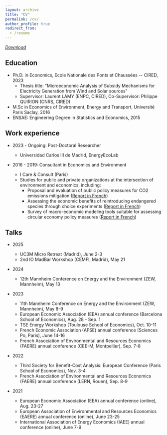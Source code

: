 ```yaml
---
layout: archive
title: "CV"
permalink: /cv/
author_profile: true
redirect_from:
  - /resume
---
```

<!-- Google tag (gtag.js) -->
<script async src="https://www.googletagmanager.com/gtag/js?id=G-Z7QB0ZV44P"></script>
<script>
  window.dataLayer = window.dataLayer || [];
  function gtag(){dataLayer.push(arguments);}
  gtag('js', new Date());

  gtag('config', 'G-Z7QB0ZV44P');
</script>

[*Download*](http://c-leblanc.github.io/files/CV_English_202509.pdf)

Education
------
* Ph.D. in Economics, Ecole Nationale des Ponts et Chaussées -- CIRED, 2023
  * Thesis title: "Microeconomic Analysis of Subsidy Mechanisms for Electricity Generation from Wind and Solar sources"
  * Supervisor: Laurent LAMY (ENPC, CIRED), Co-Supervisor: Philippe QUIRION (CNRS, CIRED)
* M.Sc in Economics of Environment, Energy and Transport, Université Paris Saclay, 2016
* ENSAE: Engineering Degree in Statistics and Economics, 2015

Work experience
------
* 2023 - Ongoing: Post-Doctoral Researcher
  * Universidad Carlos III de Madrid, EnergyEcoLab

* 2016 - 2019: Consultant in Economics and Environment
  * I Care & Consult (Paris)
  * Studies for public and private organizations at the intersection of environment and economics, including:
    * Proposal and evaluation of public policy measures for CO2 emissions mitigation ([Report in French](https://www.bioenergie-promotion.fr/wp-content/uploads/2017/11/ademe_bc_010306.pdf))
    * Assessing the economic benefits of reintroducing endangered species through choice experiments ([Report in French](https://www.ecologie.gouv.fr/sites/default/files/Efese%20-%20Recommandations%20%C3%A0%20partir%20du%20cas%20de%20la%20r%C3%A9introduction%20des%20vautours.pdf))
    * Survey of macro-economic modeling tools suitable for assessing circular economy policy measures ([Report in French](https://librairie.ademe.fr/dechets-economie-circulaire/817-modelisation-macroeconomique-appliquee-a-l-economie-circulaire.html))


Talks
------
* 2025
  * UC3M Micro Retreat (Madrid), June 2-3
  * 2nd IO MadBar Workshop (CEMFI, Madrid), May 21
 
* 2024
  * 12th Mannheim Conference on Energy and the Environment (ZEW, Mannheim), May 13
  
* 2023
  * 11th Mannheim Conference on Energy and the Environment (ZEW, Mannheim), May 8-9
  * European Economic Association (EEA) annual conference (Barcelona School of Economics), Aug. 28 - Sep. 1
  * TSE Energy Workshop (Toulouse School of Economics), Oct. 10-11
  * French Economic Association (AFSE) annual conference (Sciences Po, Paris), June 14-16
  * French Association of Environmental and Resources Economics (FAERE) annual conference (CEE-M, Montpellier), Sep. 7-8

* 2022
  * Third Society for Benefit-Cost Analysis: European Conference (Paris School of Economics), Nov. 3-4
  * French Association of Environmental and Resources Economics (FAERE) annual conference (LERN, Rouen), Sep. 8-9

* 2021
  * European Economic Association (EEA) annual conference (online), Aug. 23-27
  * European Association of Environmental and Resources Economics (EAERE) annual conference (online), June 23-25
  * International Association of Energy Economics (IAEE) annual conference (online), June 7-9
